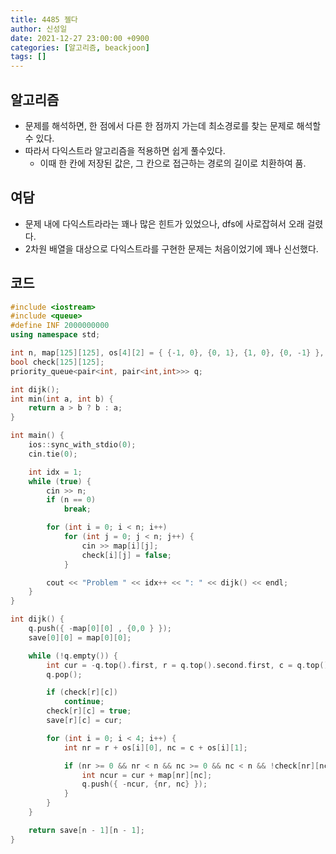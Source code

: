 ```yaml
---
title: 4485 젤다
author: 신성일
date: 2021-12-27 23:00:00 +0900
categories: [알고리즘, beackjoon]
tags: []
---
```






## 알고리즘

- 문제를 해석하면, 한 점에서 다른 한 점까지 가는데 최소경로를 찾는 문제로 해석할 수 있다.
- 따라서 다익스트라 알고리즘을 적용하면 쉽게 풀수있다.
  - 이때 한 칸에 저장된 값은, 그 칸으로 접근하는 경로의 길이로 치환하여 품.



## 여담

- 문제 내에 다익스트라라는 꽤나 많은 힌트가 있었으나, dfs에 사로잡혀서 오래 걸렸다.
- 2차원 배열을 대상으로 다익스트라를 구현한 문제는 처음이었기에 꽤나 신선했다.



## 코드

```c++
#include <iostream>
#include <queue>
#define INF 2000000000
using namespace std;

int n, map[125][125], os[4][2] = { {-1, 0}, {0, 1}, {1, 0}, {0, -1} }, save[125][125];
bool check[125][125];
priority_queue<pair<int, pair<int,int>>> q;

int dijk();
int min(int a, int b) {
	return a > b ? b : a;
}

int main() {
	ios::sync_with_stdio(0);
	cin.tie(0);

	int idx = 1;
	while (true) {
		cin >> n;
		if (n == 0)
			break;

		for (int i = 0; i < n; i++)
			for (int j = 0; j < n; j++) {
				cin >> map[i][j];
				check[i][j] = false;
			}

		cout << "Problem " << idx++ << ": " << dijk() << endl;
	}
}

int dijk() {
	q.push({ -map[0][0] , {0,0 } });
	save[0][0] = map[0][0];

	while (!q.empty()) {
		int cur = -q.top().first, r = q.top().second.first, c = q.top().second.second;
		q.pop();

		if (check[r][c])
			continue;
		check[r][c] = true;
		save[r][c] = cur;

		for (int i = 0; i < 4; i++) {
			int nr = r + os[i][0], nc = c + os[i][1];

			if (nr >= 0 && nr < n && nc >= 0 && nc < n && !check[nr][nc]) {
 				int ncur = cur + map[nr][nc];
				q.push({ -ncur, {nr, nc} });
			}
		}
	}

	return save[n - 1][n - 1];
}
```

